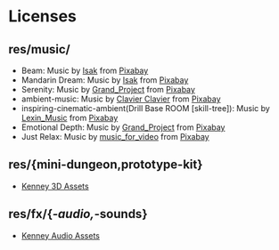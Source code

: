 # Licenses

## res/music/

- Beam: Music by <a href="https://pixabay.com/users/sinneschlösen-1888724/?utm_source=link-attribution&utm_medium=referral&utm_campaign=music&utm_content=117362">Isak</a> from <a href="https://pixabay.com/music//?utm_source=link-attribution&utm_medium=referral&utm_campaign=music&utm_content=117362">Pixabay</a>
- Mandarin Dream: Music by <a href="https://pixabay.com/users/sinneschlösen-1888724/?utm_source=link-attribution&utm_medium=referral&utm_campaign=music&utm_content=118311">Isak</a> from <a href="https://pixabay.com//?utm_source=link-attribution&utm_medium=referral&utm_campaign=music&utm_content=118311">Pixabay</a>
- Serenity: Music by <a href="https://pixabay.com/users/grand_project-19033897/?utm_source=link-attribution&utm_medium=referral&utm_campaign=music&utm_content=329278">Grand_Project</a> from <a href="https://pixabay.com/music//?utm_source=link-attribution&utm_medium=referral&utm_campaign=music&utm_content=329278">Pixabay</a>
- ambient-music: Music by <a href="https://pixabay.com/users/clavier-music-16027823/?utm_source=link-attribution&utm_medium=referral&utm_campaign=music&utm_content=329699">Clavier Clavier</a> from <a href="https://pixabay.com/music//?utm_source=link-attribution&utm_medium=referral&utm_campaign=music&utm_content=329699">Pixabay</a>
- inspiring-cinematic-ambient(Drill Base ROOM [skill-tree]): Music by <a href="https://pixabay.com/users/lexin_music-28841948/?utm_source=link-attribution&utm_medium=referral&utm_campaign=music&utm_content=116199">Lexin_Music</a> from <a href="https://pixabay.com//?utm_source=link-attribution&utm_medium=referral&utm_campaign=music&utm_content=116199">Pixabay</a>
- Emotional Depth: Music by <a href="https://pixabay.com/users/grand_project-19033897/?utm_source=link-attribution&utm_medium=referral&utm_campaign=music&utm_content=323009">Grand_Project</a> from <a href="https://pixabay.com//?utm_source=link-attribution&utm_medium=referral&utm_campaign=music&utm_content=323009">Pixabay</a>
- Just Relax: Music by <a href="https://pixabay.com/users/music_for_video-22579021/?utm_source=link-attribution&utm_medium=referral&utm_campaign=music&utm_content=11157">music_for_video</a> from <a href="https://pixabay.com//?utm_source=link-attribution&utm_medium=referral&utm_campaign=music&utm_content=11157">Pixabay</a>

## res/{mini-dungeon,prototype-kit}

- [Kenney 3D Assets](https://www.kenney.nl/assets/category:3D?sort=update)


## res/fx/{*-audio,*-sounds}

- [Kenney Audio Assets](https://www.kenney.nl/assets/category:Audio?sort=update)
